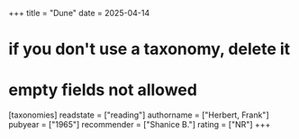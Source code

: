 +++
title = "Dune"
date = 2025-04-14
# if you don't use a taxonomy, delete it
# empty fields not allowed
[taxonomies]
  readstate = ["reading"]
  authorname = ["Herbert, Frank"]
  pubyear = ["1965"]
  recommender = ["Shanice B."]
  rating = ["NR"]
+++
